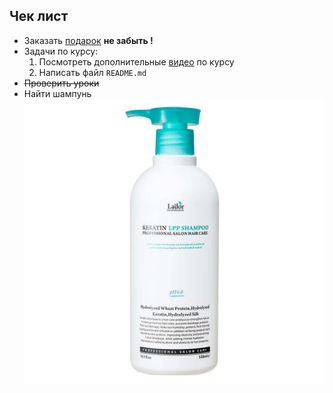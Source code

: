 ## Чек лист
- Заказать [подарок](https://www.douglas.de/) **не забыть !**
- Задачи по курсу:
  1. Посмотреть дополнительные [видео](https://www.ait-tr.de/video) по курсу
  2. Написать файл `README.md`
- ~~Проверить уроки~~
- Найти шампунь  ![шампунь](shampoo.jpg)
